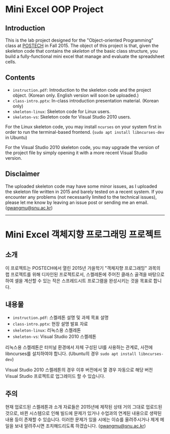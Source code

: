 # Mini Excel OOP Project

## Introduction

This is the lab project designed for the "Object-oriented Programming" class at
[POSTECH](http://postech.edu) in Fall 2015. The object of this project is that,
given the skeleton code that contains the *skeleton* of the basic class
structure, you build a fully-functional mini excel that manage and evaluate the
spreadsheet cells.

## Contents

 - `instruction.pdf`: Introduction to the skeleton code and the project object.
   (Korean only. English version will soon be uploaded.)
 - `class-intro.pptx`: In-class introduction presentation material. (Korean only)
 - `skeleton-linux`: Skeleton code for Linux users.
 - `skeleton-vs`: Skeleton code for Visual Studio 2010 users.

For the Linux skeleton code, you may install `ncurses` on your system first in
order to run the terminal-based frontend. (`sudo apt install libncurses-dev` in
Ubuntu)

For the Visual Studio 2010 skeleton code, you may upgrade the version of the
project file by simply opening it with a more recent Visual Studio version.

## Disclaimer

The uploaded skeleton code may have some minor issues, as I uploaded the
skeleton file written in 2015 and barely tested on a recent system. If you
encounter any problems (not necessarily limited to the technical issues), please
let me know by leaving an issue post or sending me an email. (gwangmu@snu.ac.kr)

---

# Mini Excel 객체지향 프로그래밍 프로젝트

## 소개

이 프로젝트는 POSTECH에서 열린 2015년 가을학기 "객체지향 프로그래밍" 과목의 랩
프로젝트를 위해 디자인된 프로젝트로서, 스켈레톤에 주어진 클래스 골격을 바탕으로
하여 셀을 계산할 수 있는 작은 스프레드시트 프로그램을 완성시키는 것을 목표로
합니다.

## 내용물

 - `instruction.pdf`: 스켈레톤 설명 및 과제 목표 설명
 - `class-intro.pptx`: 현장 설명 발표 자료
 - `skeleton-linux`: 리눅스용 스켈레톤
 - `skeleton-vs`: Visual Studio 2010 스켈레톤

리눅스용 스켈레톤은 터미널 환경에서 자체 구성된 UI를 사용하는 관계로, 사전에
libncurses를 설치하여야 합니다. (Ubuntu의 경우 `sudo apt install libncurses-dev`)

Visual Studio 2010 스켈레톤의 경우 이후 버전에서 열 경우 자동으로 해당 버전
Visual Studio 프로젝트로 업그레이드 할 수 있습니다.

## 주의

현재 업로드된 스켈레톤과 소개 자료들은 2015년에 제작된 상태 거의 그대로 업로드된
것으로, 바뀐 시스템으로 인해 빌드에 문제가 있거나 수업과의 연계된 내용으로
생략된 내용 등이 존재할 수 있습니다. 이러한 문제가 있을 시에는 이슈를
올려주시거나 제게 메일을 보내 알려주시면 조치해드리도록 하겠습니다. (gwangmu@snu.ac.kr)
